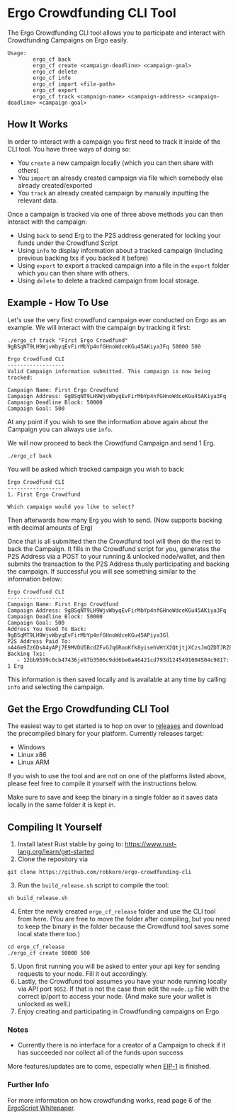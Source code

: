 # Ergo Crowdfunding CLI Tool

The Ergo Crowdfunding CLI tool allows you to participate and interact with Crowdfunding Campaigns on Ergo easily.


```
Usage: 
        ergo_cf back
        ergo_cf create <campaign-deadline> <campaign-goal> 
        ergo_cf delete
        ergo_cf info
        ergo_cf import <file-path>
        ergo_cf export
        ergo_cf track <campaign-name> <campaign-address> <campaign-deadline> <campaign-goal>
```

## How It Works

In order to interact with a campaign you first need to track it inside of the CLI tool. You have three ways of doing so:
 - You `create` a new campaign locally (which you can then share with others)
 - You `import` an already created campaign via file which somebody else already created/exported
 - You `track` an already created campaign by manually inputting the relevant data.

Once a campaign is tracked via one of three above methods you can then interact with the campaign:
 - Using `back` to send Erg to the P2S address generated for locking your funds under the Crowdfund Script
 - Using `info` to display information about a tracked campaign (including previous backing txs if you backed it before)
 - Using `export` to export a tracked campaign into a file in the `export` folder which you can then share with others.
 - Using `delete` to delete a tracked campaign from local storage.

## Example - How To Use

Let's use the very first crowdfund campaign ever conducted on Ergo as an example. We will interact with the campaign by tracking it first:
```
./ergo_cf track "First Ergo Crowdfund" 9gBSqNT9LH9WjvWbyqEvFirMbYp4nfGHnoWdceKGu45AKiya3Fq 50000 500
```
```
Ergo Crowdfund CLI
------------------
Valid Campaign information submitted. This campaign is now being tracked:

Campaign Name: First Ergo Crowdfund
Campaign Address: 9gBSqNT9LH9WjvWbyqEvFirMbYp4nfGHnoWdceKGu45AKiya3Fq
Campaign Deadline Block: 50000
Campaign Goal: 500

```
At any point if you wish to see the information above again about the Campaign you can always use `info`.

We will now proceed to back the Crowdfund Campaign and send 1 Erg.
```
./ergo_cf back
```

You will be asked which tracked campaign you wish to back:

```
Ergo Crowdfund CLI
------------------
1. First Ergo Crowdfund

Which campaign would you like to select?
```

Then afterwards how many Erg you wish to send. (Now supports backing with decimal amounts of Erg)

Once that is all submitted then the Crowdfund tool will then do the rest to back the Campaign. It fills in the Crowdfund script for you, generates the P2S Address via a POST to your running & unlocked node/wallet, and then submits the transaction to the P2S Address thusly participating and backing the campaign. If successful you will see something similar to the information below:

```
Ergo Crowdfund CLI
------------------
Campaign Name: First Ergo Crowdfund
Campaign Address: 9gBSqNT9LH9WjvWbyqEvFirMbYp4nfGHnoWdceKGu45AKiya3Fq
Campaign Deadline Block: 50000
Campaign Goal: 500
Address You Used To Back: 9gBSqMT9LH9WjvWbyqEvFirMbYp4nfGHnoWdceKGu45APiya3Gl
P2S Address Paid To: nA46m9Zz6DsA4yAPj7E9MVDU5BcdZFvGJq6RooKfk8yisehVHtX2QtjtjXCzsJmQZDTJRZ8DtscG7T8tm67Zhf94atLDoeBXKFUEYDce3gxKgu8Fpn9ZbpoqdcqWFfS
Backing Txs:
   - 12bb9599c0cb47436je97b3506c9dd6be0a46421cd793d1245491004504c9817: 1 Erg
```

This information is then saved locally and is available at any time by calling `info` and selecting the campaign.

## Get the Ergo Crowdfunding CLI Tool

The easiest way to get started is to hop on over to [releases](https://github.com/robkorn/ergo-crowdfunding-cli/releases) and download the precompiled binary for your platform. Currently releases target:
- Windows
- Linux x86
- Linux ARM

If you wish to use the tool and are not on one of the platforms listed above, please feel free to compile it yourself with the instructions below.

Make sure to save and keep the binary in a single folder as it saves data locally in the same folder it is kept in.

## Compiling It Yourself

 1. Install latest Rust stable by going to: https://www.rust-lang.org/learn/get-started
 2. Clone the repository via 
 ```
 git clone https://github.com/robkorn/ergo-crowdfunding-cli
 ```
 3. Run the `build_release.sh` script to compile the tool:
 ```
 sh build_release.sh
 ```
 4. Enter the newly created `ergo_cf_release` folder and use the CLI tool from here. (You are free to move the folder after compiling, but you need to keep the binary in the folder because the Crowdfund tool saves some local state there too.)
 ```
 cd ergo_cf_release
 ./ergo_cf create 50000 500
 ```
 5. Upon first running you will be asked to enter your api key for sending requests to your node. Fill it out accordingly.
 6. Lastly, the Crowdfund tool assumes you have your node running locally via API port `9052`. If that is not the case then edit the `node.ip` file with the correct ip/port to access your node. (And make sure your wallet is unlocked as well.)
 7. Enjoy creating and participating in Crowdfunding campaigns on Ergo.



### Notes

 - Currently there is no interface for a creator of a Campaign to check if it has succeeded nor collect all of the funds upon success

More features/updates are to come, especially when [EIP-1](https://github.com/ergoplatform/eips/blob/master/eip-0001.md) is finished.

### Further Info

For more information on how crowdfunding works, read page 6 of the [ErgoScript Whitepaper](https://docs.ergoplatform.com/ErgoScript.pdf).
